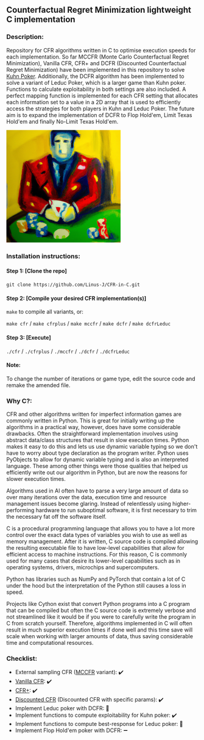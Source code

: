 ## Counterfactual Regret Minimization lightweight C implementation

### Description:
Repository for CFR algorithms written in C to optimise execution speeds for each implementation. So far MCCFR (Monte Carlo Counterfactual Regret Minimization), Vanilla CFR, CFR+ and DCFR (Discounted Counterfactual Regret Minimization) have been implemented in this repository to solve [Kuhn Poker](https://en.wikipedia.org/wiki/Kuhn_poker "Kuhn Poker"). Additionally, the DCFR algorithm has been implemented to solve a variant of Leduc Poker, which is a larger game than Kuhn poker. Functions to calculate exploitability in both settings are also included. A perfect mapping function is implemented for each CFR setting that allocates each information set to a value in a 2D array that is used to efficiently access the strategies for both players in Kuhn and Leduc Poker. The future aim is to expand the implementation of DCFR to Flop Hold'em, Limit Texas Hold'em and finally No-Limit Texas Hold'em.

<img src="https://github.com/Linus-J/repo-images/blob/main/cfr-in-c/pokerbot.png" alt="Pokerbot" width="300"/>

### Installation instructions:
#### Step 1: [Clone the repo]

`git clone https://github.com/Linus-J/CFR-in-C.git`

#### Step 2: [Compile your desired CFR implementation(s)]

`make` to compile all variants, or:

`make cfr` / `make cfrplus` / `make mccfr` / `make dcfr` / `make dcfrLeduc` 

#### Step 3: [Execute]

`./cfr` / `./cfrplus` / `./mccfr` / `./dcfr` / `./dcfrLeduc` 

#### Note:

To change the number of iterations or game type, edit the source code and remake the amended file.

### Why C?:
CFR and other algorithms written for imperfect information games are commonly written in Python. This is great for initially writing up the algorithms in a practical way, however, does have some considerable drawbacks. Often the straightforward implementation involves using abstract data/class structures that result in slow execution times. Python makes it easy to do this and lets us use dynamic variable typing so we don't have to worry about type declaration as the program writer. Python uses PyObjects to allow for dynamic variable typing and is also an interpreted language. These among other things were those qualities that helped us efficiently write out our algorithm in Python, but are now the reasons for slower execution times. 

Algorithms used in AI often have to parse a very large amount of data so over many iterations over the data, execution time and resource management issues become glaring. Instead of relentlessly using higher-performing hardware to run suboptimal software, it is first necessary to trim the necessary fat off the software itself.

C is a procedural programming language that allows you to have a lot more control over the exact data types of variables you wish to use as well as memory management. After it is written, C source code is compiled allowing the resulting executable file to have low-level capabilities that allow for efficient access to machine instructions. For this reason, C is commonly used for many cases that desire its lower-level capabilities such as in operating systems, drivers, microchips and supercomputers.

Python has libraries such as NumPy and PyTorch that contain a lot of C under the hood but the interpretation of the Python still causes a loss in speed.

Projects like Cython exist that convert Python programs into a C program that can be compiled but often the C source code is extremely verbose and not streamlined like it would be if you were to carefully write the program in C from scratch yourself. Therefore, algorithms implemented in C will often result in much superior execution times if done well and this time save will scale when working with larger amounts of data, thus saving considerable time and computational resources.

### Checklist:
- External sampling CFR ([MCCFR](https://proceedings.neurips.cc/paper/2009/file/00411460f7c92d2124a67ea0f4cb5f85-Paper.pdf "MCCFR") variant): ✔️
- [Vanilla CFR](https://proceedings.neurips.cc/paper/2007/file/08d98638c6fcd194a4b1e6992063e944-Paper.pdf "Vanilla CFR"): ✔️
- [CFR+](https://arxiv.org/abs/1407.5042 "CFR+"): ✔️
- [Discounted CFR](https://ojs.aaai.org/index.php/AAAI/article/download/4007/3885 "Discounted CFR") (Discounted CFR with specific params): ✔️
- Implement Leduc poker with DCFR: 🐛
- Implement functions to compute exploitability for Kuhn poker: ✔️
- Implement functions to compute best-response for Leduc poker: 🐛
- Implement Flop Hold'em poker with DCFR: ➖

